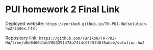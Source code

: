 # PUI homework 2 Final Link

Deployed website: `https://yuriko0.github.io/TH-PUI-HW/solution-hw2/index.html` 

Repository link: `https://github.com/Yuriko0/TH-PUI-HW/tree/d6e046041dd7063291478a74f4c9ff57d8f0abee/solution-hw2`

